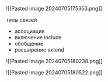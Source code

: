 
![[Pasted image 20240705175353.png]]

типы связей 
- ассоциация
- включение include
- обобщение 
- расширение extend

![[Pasted image 20240705180238.png]]

![[Pasted image 20240705180522.png]]